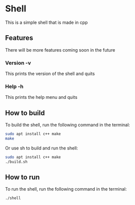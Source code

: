 # Shell

This is a simple shell that is made in cpp

## Features
There will be more features coming soon in the future

### Version -v
This prints the version of the shell and quits

### Help -h
This prints the help menu and quits

## How to build
To build the shell, run the following command in the terminal:

```bash
sudo apt install c++ make
make
```

Or use sh to build and run the shell:

```bash
sudo apt install c++ make
./build.sh
```

## How to run
To run the shell, run the following command in the terminal:

```bash
./shell
```